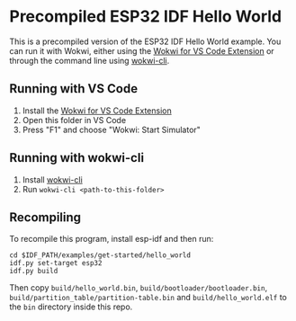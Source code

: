 # Precompiled ESP32 IDF Hello World

This is a precompiled version of the ESP32 IDF Hello World example. You can run it with Wokwi, either using the [Wokwi for VS Code Extension](https://docs.wokwi.com/vscode/getting-started) or through the command line using [wokwi-cli](https://github.com/wokwi/wokwi-cli).

## Running with VS Code

1. Install the [Wokwi for VS Code Extension](https://marketplace.visualstudio.com/items?itemName=wokwi.wokwi-vscode)
2. Open this folder in VS Code
3. Press "F1" and choose "Wokwi: Start Simulator"

## Running with wokwi-cli

1. Install [wokwi-cli](https://github.com/wokwi/wokwi-cli)
2. Run `wokwi-cli <path-to-this-folder>`

## Recompiling

To recompile this program, install esp-idf and then run:

```
cd $IDF_PATH/examples/get-started/hello_world
idf.py set-target esp32
idf.py build
```

Then copy `build/hello_world.bin`, `build/bootloader/bootloader.bin`, `build/partition_table/partition-table.bin` and `build/hello_world.elf` to the `bin` directory inside this repo.
